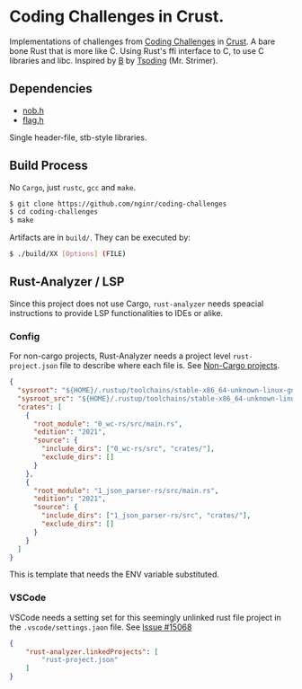 # Coding Challenges in Crust.

Implementations of challenges from [Coding Challenges](https://codingchallenges.fyi/challenges/intro) in [Crust](https://github.com/tsoding/crust).
A bare bone Rust that is more like C. Using Rust's ffi interface to C, to use C libraries and libc.
Inspired by [B](https://github.com/tsoding/b) by [Tsoding](https://www.twitch.tv/tsoding) (Mr. Strimer).

## Dependencies
- [nob.h](https://github.com/tsoding/nob.h)
- [flag.h](https://github.com/tsoding/flag.h)

Single header-file, stb-style libraries.

## Build Process

No `Cargo`, just `rustc`, `gcc` and `make`.

```sh
$ git clone https://github.com/nginr/coding-challenges
$ cd coding-challenges
$ make
```

Artifacts are in `build/`. They can be executed by:

```sh
$ ./build/XX [Options] (FILE)
```

## Rust-Analyzer / LSP 

Since this project does not use Cargo, `rust-analyzer` needs speacial instructions to provide LSP functionalities
to IDEs or alike.

### Config

For non-cargo projects, Rust-Analyzer needs a project level `rust-project.json` file to describe where each file is.
See [Non-Cargo projects](https://rust-analyzer.github.io/book/non_cargo_based_projects.html).

```json
{
  "sysroot": "${HOME}/.rustup/toolchains/stable-x86_64-unknown-linux-gnu",
  "sysroot_src": "${HOME}/.rustup/toolchains/stable-x86_64-unknown-linux-gnu/lib/rustlib/src/rust/library",
  "crates": [
    {
      "root_module": "0_wc-rs/src/main.rs",
      "edition": "2021",
      "source": {
        "include_dirs": ["0_wc-rs/src", "crates/"],
        "exclude_dirs": []
      }
    },
    {
      "root_module": "1_json_parser-rs/src/main.rs",
      "edition": "2021",
      "source": {
        "include_dirs": ["1_json_parser-rs/src", "crates/"],
        "exclude_dirs": []
      }
    }
  ]
}
```

This is template that needs the ENV variable substituted.

### VSCode

VSCode needs a setting set for this seemingly unlinked rust file project in the `.vscode/settings.jaon` file.
See [Issue #15068](https://github.com/rust-lang/rust-analyzer/issues/15068)

```json
{
    "rust-analyzer.linkedProjects": [
        "rust-project.json"
    ]
}
```

